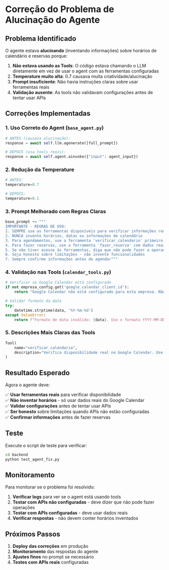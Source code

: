 # Correção do Problema de Alucinação do Agente

## Problema Identificado

O agente estava **alucinando** (inventando informações) sobre horários de calendário e reservas porque:

1. **Não estava usando as Tools**: O código estava chamando o LLM diretamente em vez de usar o agent com as ferramentas configuradas
2. **Temperature muito alta**: 0.7 causava muita criatividade/alucinação
3. **Prompt insuficiente**: Não havia instruções claras sobre usar ferramentas reais
4. **Validação ausente**: As tools não validavam configurações antes de tentar usar APIs

## Correções Implementadas

### 1. **Uso Correto do Agent** (`base_agent.py`)
```python
# ANTES (causava alucinação):
response = await self.llm.agenerate([full_prompt])

# DEPOIS (usa tools reais):
response = await self.agent.ainvoke({"input": agent_input})
```

### 2. **Redução da Temperature**
```python
# ANTES:
temperature=0.7

# DEPOIS:
temperature=0.1
```

### 3. **Prompt Melhorado com Regras Claras**
```python
base_prompt += """
IMPORTANTE - REGRAS DE USO:
1. SEMPRE use as ferramentas disponíveis para verificar informações reais
2. NUNCA invente horários, datas ou informações de calendário
3. Para agendamentos, use a ferramenta 'verificar_calendario' primeiro
4. Para fazer reservas, use a ferramenta 'fazer_reserva' com dados reais
5. Se não tiver acesso às ferramentas, diga que não pode fazer a operação
6. Seja honesto sobre limitações - não invente funcionalidades
7. Sempre confirme informações antes de agendar"""
```

### 4. **Validação nas Tools** (`calendar_tools.py`)
```python
# Verificar se Google Calendar está configurado
if not empresa_config.get('google_calendar_client_id'):
    return "Google Calendar não está configurado para esta empresa. Não posso verificar disponibilidade."

# Validar formato da data
try:
    datetime.strptime(data, '%Y-%m-%d')
except ValueError:
    return f"Formato de data inválido: {data}. Use o formato YYYY-MM-DD"
```

### 5. **Descrições Mais Claras das Tools**
```python
Tool(
    name="verificar_calendario",
    description="Verifica disponibilidade real no Google Calendar. Use SEMPRE antes de sugerir horários. Parâmetro: data (formato YYYY-MM-DD)"
)
```

## Resultado Esperado

Agora o agente deve:

✅ **Usar ferramentas reais** para verificar disponibilidade  
✅ **Não inventar horários** - só usar dados reais do Google Calendar  
✅ **Validar configurações** antes de tentar usar APIs  
✅ **Ser honesto** sobre limitações quando APIs não estão configuradas  
✅ **Confirmar informações** antes de fazer reservas  

## Teste

Execute o script de teste para verificar:
```bash
cd backend
python test_agent_fix.py
```

## Monitoramento

Para monitorar se o problema foi resolvido:

1. **Verificar logs** para ver se o agent está usando tools
2. **Testar com APIs não configuradas** - deve dizer que não pode fazer operações
3. **Testar com APIs configuradas** - deve usar dados reais
4. **Verificar respostas** - não devem conter horários inventados

## Próximos Passos

1. **Deploy das correções** em produção
2. **Monitoramento** das respostas do agente
3. **Ajustes finos** no prompt se necessário
4. **Testes com APIs reais** configuradas 